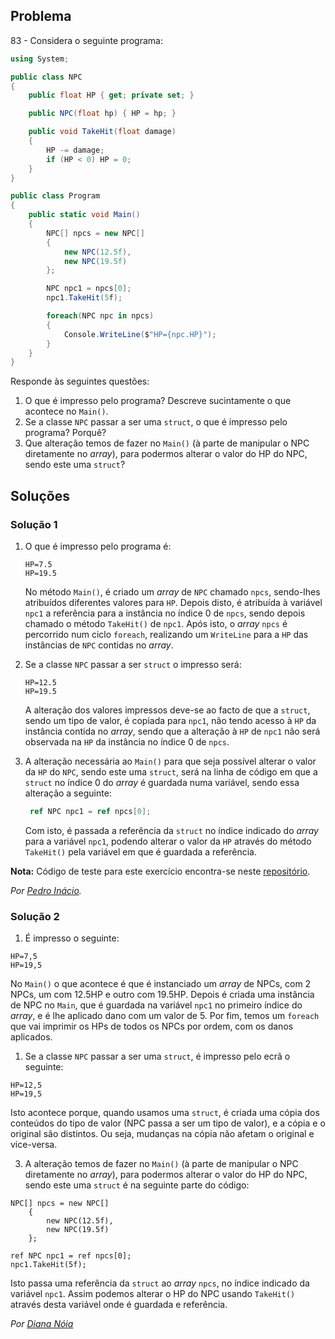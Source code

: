 ## Problema

83 - Considera o seguinte programa:

```cs
using System;

public class NPC
{
    public float HP { get; private set; }

    public NPC(float hp) { HP = hp; }

    public void TakeHit(float damage)
    {
        HP -= damage;
        if (HP < 0) HP = 0;
    }
}

public class Program
{
    public static void Main()
    {
        NPC[] npcs = new NPC[]
        {
            new NPC(12.5f),
            new NPC(19.5f)
        };

        NPC npc1 = npcs[0];
        npc1.TakeHit(5f);

        foreach(NPC npc in npcs)
        {
            Console.WriteLine($"HP={npc.HP}");
        }
    }
}
```

Responde às seguintes questões:

1. O que é impresso pelo programa? Descreve sucintamente o que acontece no
`Main()`.
2. Se a classe `NPC` passar a ser uma `struct`, o que é impresso pelo programa?
Porquê?
3. Que alteração temos de fazer no `Main()` (à parte de manipular o NPC
diretamente no _array_), para podermos alterar o valor do HP do NPC, sendo este
uma `struct`?

## Soluções

### Solução 1

1. O que é impresso pelo programa é:

   ```
   HP=7.5
   HP=19.5
   ```

   No método `Main()`, é criado um _array_ de `NPC` chamado `npcs`, sendo-lhes
   atribuídos diferentes valores para `HP`. Depois disto, é atribuída à
   variável `npc1` a referência para a instância no índice 0 de `npcs`,
   sendo depois chamado o método `TakeHit()` de `npc1`. Após isto, o
   _array_ `npcs` é percorrido num ciclo `foreach`, realizando um `WriteLine`
   para a `HP` das instâncias de `NPC` contidas no _array_.

2. Se a classe `NPC` passar a ser `struct` o impresso será:

   ```
   HP=12.5
   HP=19.5
   ```

   A alteração dos valores impressos deve-se ao facto de que a `struct`, sendo
   um tipo de valor, é copiada para `npc1`, não tendo acesso à `HP` da
   instância contida no _array_, sendo que a alteração à `HP` de `npc1` não
   será observada na `HP` da instância no índice 0 de `npcs`.

3. A alteração necessária ao `Main()` para que seja possível alterar o valor
   da `HP` do `NPC`, sendo este uma `struct`, será na linha de código em que
   a `struct` no índice 0 do _array_ é guardada numa variável, sendo essa
   alteração a seguinte:

   ```cs
    ref NPC npc1 = ref npcs[0];
   ```

   Com isto, é passada a referência da `struct` no índice indicado do _array_
   para a variável `npc1`, podendo alterar o valor da `HP` através do
   método `TakeHit()` pela variável em que é guardada a referência.

**Nota:** Código de teste para este exercício encontra-se neste
[repositório](https://github.com/PmaiWoW/GitHub-Exercises).

*Por [Pedro Inácio](https://github.com/PmaiWoW).*

### Solução 2

1. É impresso o seguinte:
  
```
HP=7,5
HP=19,5
```

No `Main()` o que acontece é que é instanciado um _array_ de NPCs, com 2 NPCs,
um com 12.5HP e outro com 19.5HP. Depois é criada uma instância de NPC no
`Main`, que é guardada na variável `npc1` no primeiro índice do _array_, e é
lhe aplicado dano com um valor de 5. Por fim, temos um `foreach` que vai
imprimir os HPs de todos os NPCs por ordem, com os danos aplicados.

1. Se a classe `NPC` passar a ser uma `struct`, é impresso pelo ecrã o
   seguinte:

```
HP=12,5
HP=19,5
```

Isto acontece porque, quando usamos uma `struct`, é criada uma cópia dos
conteúdos do tipo de valor (NPC passa a ser um tipo de valor), e a cópia
e o original são distintos. Ou seja, mudanças na cópia não afetam o original e
vice-versa.

3. A alteração temos de fazer no `Main()` (à parte de manipular o NPC
   diretamente no _array_), para podermos alterar o valor do HP do NPC, sendo
   este uma `struct` é na seguinte parte do código:

```CSharp
NPC[] npcs = new NPC[]
    {
        new NPC(12.5f),
        new NPC(19.5f)
    };

ref NPC npc1 = ref npcs[0];
npc1.TakeHit(5f);
```

Isto passa uma referência da `struct` ao _array_ `npcs`, no índice indicado da
variável `npc1`. Assim podemos alterar o HP do NPC usando `TakeHit()`  através
desta variável onde é guardada e referência.

*Por [Diana Nóia](https://github.com/DianaNoia)*
